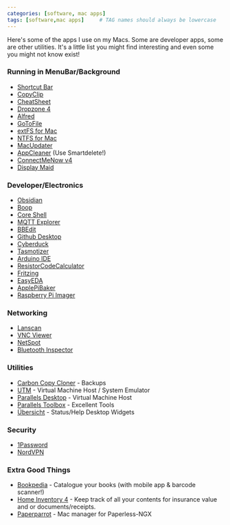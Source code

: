 ```yaml
---
categories: [software, mac apps]
tags: [software,mac apps]     # TAG names should always be lowercase
---
```


Here's some of the apps I use on my Macs. Some are developer apps, some are other utilities. It's a little list you might find interesting and even some you might not know exist!


### Running in MenuBar/Background

- [Shortcut Bar](https://fiplab.com/apps/shortcut-bar-for-mac)
- [CopyClip](https://fiplab.com/apps/copyclip-for-mac)
- [CheatSheet](https://www.mediaatelier.com/CheatSheet/CheatSheet_1.6.4.dmg)
- [Dropzone 4](https://aptonic.com/)
- [Alfred](https://www.alfredapp.com/)
- [GoToFile](https://www.soma-zone.com/GoToFile/)
- [extFS for Mac](https://www.paragon-software.com/home/extfs-mac/#)
- [NTFS for Mac](https://www.paragon-software.com/home/ntfs-mac/#)
- [MacUpdater](https://www.corecode.io/macupdater/)
- [AppCleaner](https://freemacsoft.net/appcleaner/) (Use Smartdelete!)
- [ConnectMeNow v4](https://www.tweaking4all.com/software/macosx-software/connectmenow-v4/)
- [Display Maid](https://funk-isoft.com/display-maid.html)


### Developer/Electronics

- [Obsidian](https://obsidian.md/)
- [Boop](https://boop.okat.best/)
- [Core Shell](https://codinn.com/shell/)
- [MQTT Explorer](https://mqtt-explorer.com/)
- [BBEdit](https://www.barebones.com/products/bbedit/)
- [Github Desktop](https://desktop.github.com/download/)
- [Cyberduck](https://cyberduck.io/)
- [Tasmotizer](https://siytek.com/tasmotizer-osx-download/)
- [Arduino IDE](https://www.arduino.cc/en/software)
- [ResistorCodeCalculator](https://apps.apple.com/us/app/resistor-code-calculator/id804698595)
- [Fritzing](https://fritzing.org/)
- [EasyEDA](https://easyeda.com/)
- [ApplePiBaker](https://www.tweaking4all.com/software/macosx-software/applepi-baker-v2/)
- [Raspberry Pi Imager](https://www.raspberrypi.com/software/)


### Networking

- [Lanscan](https://apps.apple.com/us/app/lanscan/id472226235)
- [VNC Viewer](https://www.realvnc.com/en/connect/download/viewer/macos/)
- [NetSpot](https://www.netspotapp.com/)
- [Bluetooth Inspector](https://georgegarside.com/apps/bluetooth-inspector/)


### Utilities

- [Carbon Copy Cloner](https://bombich.com/) - Backups
- [UTM](https://mac.getutm.app/) - Virtual Machine Host / System Emulator
- [Parallels Desktop](https://www.parallels.com/products/desktop/) - Virtual Machine Host
- [Parallels Toolbox](https://www.parallels.com/products/toolbox/) - Excellent Tools
- [Übersicht](https://tracesof.net/uebersicht/) - Status/Help Desktop Widgets


### Security

- [1Password](https://1password.com/)
- [NordVPN](https://nordvpn.com/)


### Extra Good Things

- [Bookpedia](https://www.bruji.com/bookpedia/) - Catalogue your books (with mobile app & barcode scanner!)
- [Home Inventory 4](https://theblueplum.com/mac/homeinventory/) - Keep track of all your contents for insurance value and or documents/receipts.
- [Paperparrot](https://paperparrot.me/) - Mac manager for Paperless-NGX